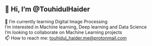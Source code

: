 👋 Hi, I’m @TouhidulHaider
-
🌱 I’m currently learning Digital Image Processing <br>
I’m interested in Machine learning, Deep learning and Data Science
<br>
I’m looking to collaborate on Machine Learning projects<br>
📫 How to reach me: touhidul_haider.me@protonmail.com
